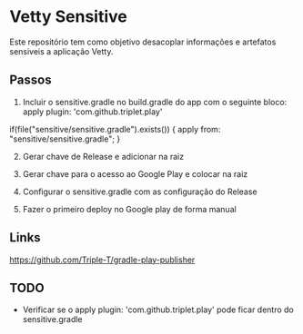Vetty Sensitive
===================================

Este repositório tem como objetivo desacoplar informações e artefatos sensiveis a aplicação Vetty.

Passos
--------------

1. Incluir o sensitive.gradle no build.gradle do app com o seguinte bloco:
apply plugin: 'com.github.triplet.play'

if(file("sensitive/sensitive.gradle").exists()) {
    apply from: "sensitive/sensitive.gradle";
}

2. Gerar chave de Release e adicionar na raiz

3. Gerar chave para o acesso ao Google Play e colocar na raiz

4. Configurar o sensitive.gradle com as configuração do Release

5. Fazer o primeiro deploy no Google play de forma manual

Links
-------
https://github.com/Triple-T/gradle-play-publisher



TODO
------
- Verificar se o apply plugin: 'com.github.triplet.play' pode ficar dentro do sensitive.gradle
